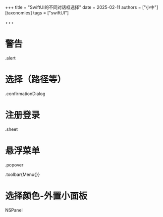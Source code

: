 +++
title = "SwiftUI的不同对话框选择"
date = 2025-02-11
authors = ["小中"]
[taxonomies]
tags = ["swiftUI"]

+++


# 警告

.alert

# 选择（路径等）

.confirmationDialog

# 注册登录

.sheet

# 悬浮菜单

.popover

.toolbar{Menu{}}

# 选择颜色-外置小面板

NSPanel
